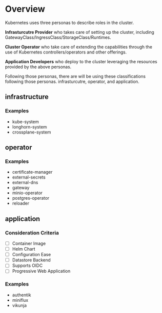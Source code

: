 # Overview
Kubernetes uses three personas to describe roles in the cluster.

**Infrasturcutre Provider** who takes care of setting up the cluster, including GatewayClass/IngressClass/StorageClass/Runtimes.

**Cluster Operator** who take care of extending the capabilities through the use of Kubernetes controllers/operators and other offerings.

**Application Developers** who deploy to the cluster leveraging the resources provided by the above personas.

Following those personas, there are will be using these classifications following those personas.  infrasturcutre, operator, and application.

## infrastructure

### Examples
* kube-system
* longhorn-system
* crossplane-system

## operator

### Examples
* certificate-manager
* external-secrets
* external-dns
* gateway
* minio-operator
* postgres-operator
* reloader

## application

### Consideration Criteria
- [ ] Container Image
- [ ] Helm Chart
- [ ] Configuration Ease
- [ ] Datastore Backend
- [ ] Supports OIDC
- [ ] Progressive Web Application

### Examples
* authentik
* miniflux
* vikunja